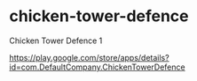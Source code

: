 # chicken-tower-defence
Chicken Tower Defence 1

https://play.google.com/store/apps/details?id=com.DefaultCompany.ChickenTowerDefence
